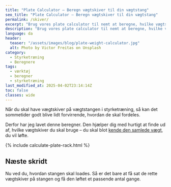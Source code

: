 ```yaml
---
title: "Plate Calculator – Beregn vægtskiver til din vægtstang"
seo_title: "Plate Calculator – Beregn vægtskiver til din vægtstang"
permalink: /skiver/
excerpt: "Brug vores plate calculator til nemt at beregne, hvilke vægtskiver du skal sætte på vægt stangen for den ønskede vægt. Perfekt til styrkeløft, vægtløftning og træning."
description: "Brug vores plate calculator til nemt at beregne, hvilke vægtskiver du skal sætte på vægtstangen for at opnå den ønskede vægt. Perfekt til styrkeløft, vægtløftning og træning."
language: da
header:
  teaser: "/assets/images/blog/plate-weight-calculator.jpg"
  alt: Photo by Victor Freitas on Unsplash
category:
  - Styrketræning
  - Beregnere
tags:
  - værktøj
  - beregner
  - styrketræning
last_modified_at: 2025-04-02T23:14:14Z
toc: false
classes: wide
---
```


Når du skal have vægtskiver på vægtstangen i styrketræning, så kan det sommetider godt blive lidt forvirrende, hvordan de skal fordeles.

Derfor har jeg lavet denne beregner. Den hjælper dig med hurtigt at finde ud af, hvilke vægtskiver du skal bruge – du skal blot [kende den samlede vægt](/hvor-meget-vaegt-paa-stangen/), du vil løfte.

{% include calculate-plate-rack.html %}

## Næste skridt

Nu ved du, hvordan stangen skal loades. Så er det bare at få sat de rette vægtskiver på stangen og få den løftet et passende antal gange.